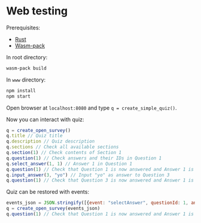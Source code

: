# Web testing

Prerequisites:
* [Rust](https://rustup.rs/)
* [Wasm-pack](https://rustwasm.github.io/wasm-pack/installer/)

In root directory:
```bash
wasm-pack build
```

In `www` directory:
```bash
npm install
npm start
```

Open browser at `localhost:8080` and type `q = create_simple_quiz()`.

Now you can interact with quiz:
```js
q = create_open_survey()
q.title // Quiz title
q.description // Quiz description
q.sections // Check all available sections
q.section(1) // Check contents of Section 1
q.question(1) // Check answers and their IDs in Question 1
q.select_answer(1, 1) // Answer 1 in Question 1
q.question(1) // Check that Question 1 is now answered and Answer 1 is now selected
q.input_answer(3, "yo") // Input "yo" as answer to Question 3
q.question(1) // Check that Question 3 is now answered and Answer 1 is now selected and contains "yo"
```

Quiz can be restored with events:
```js
events_json = JSON.stringify([{event: "selectAnswer", questionId: 1, answerId: 1}])
q = create_open_survey(events_json)
q.question(1) // Check that Question 1 is now answered and Answer 1 is now selected
```
